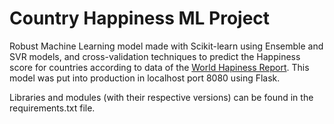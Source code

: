# Country Happiness ML Project

Robust Machine Learning model made with Scikit-learn using Ensemble and SVR models, and cross-validation techniques to predict the Happiness score for countries according to data of the [World Hapiness Report](https://www.kaggle.com/datasets/unsdsn/world-happiness). This model was put into production in localhost port 8080 using Flask.

Libraries and modules (with their respective versions) can be found in the requirements.txt file.
